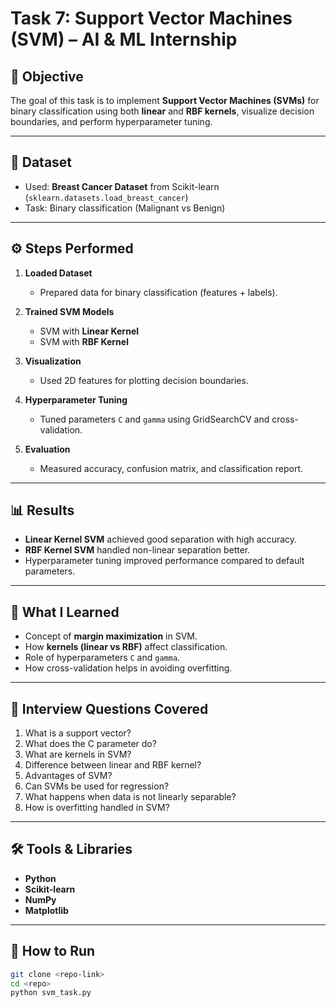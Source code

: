# Task 7: Support Vector Machines (SVM) – AI & ML Internship

## 📌 Objective

The goal of this task is to implement **Support Vector Machines (SVMs)** for binary classification using both **linear** and **RBF kernels**, visualize decision boundaries, and perform hyperparameter tuning.

---

## 📂 Dataset

* Used: **Breast Cancer Dataset** from Scikit-learn (`sklearn.datasets.load_breast_cancer`)
* Task: Binary classification (Malignant vs Benign)

---

## ⚙️ Steps Performed

1. **Loaded Dataset**

   * Prepared data for binary classification (features + labels).

2. **Trained SVM Models**

   * SVM with **Linear Kernel**
   * SVM with **RBF Kernel**

3. **Visualization**

   * Used 2D features for plotting decision boundaries.

4. **Hyperparameter Tuning**

   * Tuned parameters `C` and `gamma` using GridSearchCV and cross-validation.

5. **Evaluation**

   * Measured accuracy, confusion matrix, and classification report.

---

## 📊 Results

* **Linear Kernel SVM** achieved good separation with high accuracy.
* **RBF Kernel SVM** handled non-linear separation better.
* Hyperparameter tuning improved performance compared to default parameters.

---

## 🧠 What I Learned

* Concept of **margin maximization** in SVM.
* How **kernels (linear vs RBF)** affect classification.
* Role of hyperparameters `C` and `gamma`.
* How cross-validation helps in avoiding overfitting.

---

## 📝 Interview Questions Covered

1. What is a support vector?
2. What does the C parameter do?
3. What are kernels in SVM?
4. Difference between linear and RBF kernel?
5. Advantages of SVM?
6. Can SVMs be used for regression?
7. What happens when data is not linearly separable?
8. How is overfitting handled in SVM?

---

## 🛠 Tools & Libraries

* **Python**
* **Scikit-learn**
* **NumPy**
* **Matplotlib**

---

## 🚀 How to Run

```bash
git clone <repo-link>
cd <repo>
python svm_task.py
```
